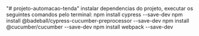 "# projeto-automacao-tenda" 
instalar dependencias do projeto, executar os seguintes comandos pelo terminal:
npm install cypress --save-dev
npm install @badeball/cypress-cucumber-preprocessor --save-dev
npm install @cucumber/cucumber --save-dev
npm install webpack --save-dev
